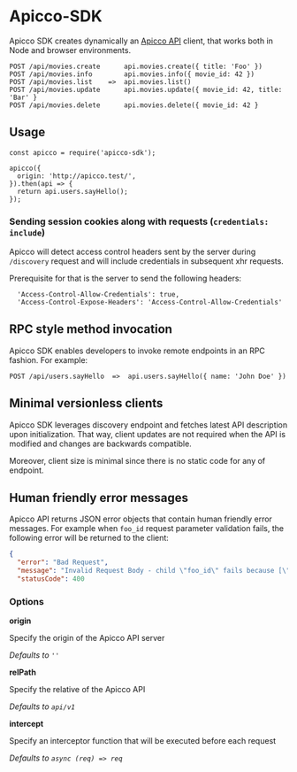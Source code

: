 # Apicco-SDK

Apicco SDK creates dynamically an [Apicco API](https://github.com/SokratisVidros/apicco/blob/master/lib/README.md) client, that works both in Node and browser environments.

```
POST /api/movies.create      api.movies.create({ title: 'Foo' })
POST /api/movies.info        api.movies.info({ movie_id: 42 })
POST /api/movies.list    =>  api.movies.list()
POST /api/movies.update      api.movies.update({ movie_id: 42, title: 'Bar' }
POST /api/movies.delete      api.movies.delete({ movie_id: 42 }
```

## Usage

```JS
const apicco = require('apicco-sdk');

apicco({
  origin: 'http://apicco.test/',
}).then(api => {
  return api.users.sayHello();
});
```

### Sending session cookies along with requests (`credentials: include`)

Apicco will detect access control headers sent by the server during `/discovery` request and will include credentials in subsequent xhr requests.

Prerequisite for that is the server to send the following headers:
```
  'Access-Control-Allow-Credentials': true,
  'Access-Control-Expose-Headers': 'Access-Control-Allow-Credentials'
```

## RPC style method invocation

Apicco SDK enables developers to invoke remote endpoints in an RPC fashion. For example:

```
POST /api/users.sayHello  =>  api.users.sayHello({ name: 'John Doe' })
```

## Minimal versionless clients

Apicco SDK leverages discovery endpoint and fetches latest API description upon initialization. That way, client updates are not required when the API is modified and changes are backwards compatible.

Moreover, client size is minimal since there is no static code for any of endpoint.

## Human friendly error messages

Apicco API returns JSON error objects that contain human friendly error messages. For example when `foo_id` request parameter validation fails, the following error will be returned to the client:

```json
{
  "error": "Bad Request",
  "message": "Invalid Request Body - child \"foo_id\" fails because [\"foo_id\" must be a number]",
  "statusCode": 400
```

### Options

**origin**

Specify the origin of the Apicco API server

_Defaults to `''`_

**relPath**

Specify the relative of the Apicco API

_Defaults to `api/v1`_

**intercept**

Specify an interceptor function that will be executed before each request

_Defaults to `async (req) => req`_
